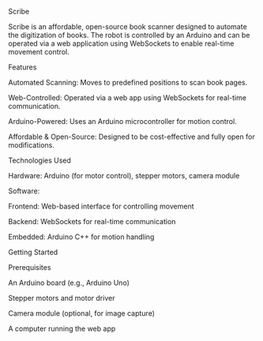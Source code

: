 Scribe

Scribe is an affordable, open-source book scanner designed to automate the digitization of books. The robot is controlled by an Arduino and can be operated via a web application using WebSockets to enable real-time movement control.

Features

Automated Scanning: Moves to predefined positions to scan book pages.

Web-Controlled: Operated via a web app using WebSockets for real-time communication.

Arduino-Powered: Uses an Arduino microcontroller for motion control.

Affordable & Open-Source: Designed to be cost-effective and fully open for modifications.

Technologies Used

Hardware: Arduino (for motor control), stepper motors, camera module

Software:

Frontend: Web-based interface for controlling movement

Backend: WebSockets for real-time communication

Embedded: Arduino C++ for motion handling

Getting Started

Prerequisites

An Arduino board (e.g., Arduino Uno)

Stepper motors and motor driver

Camera module (optional, for image capture)

A computer running the web app
